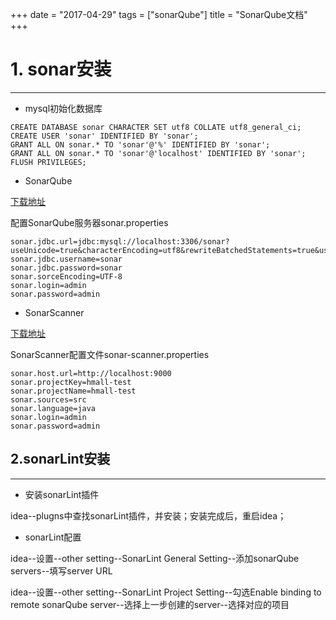 +++
date = "2017-04-29"
tags = ["sonarQube"]
title = "SonarQube文档"
+++

# 1. sonar安装
___
* mysql初始化数据库

```
CREATE DATABASE sonar CHARACTER SET utf8 COLLATE utf8_general_ci; 
CREATE USER 'sonar' IDENTIFIED BY 'sonar';
GRANT ALL ON sonar.* TO 'sonar'@'%' IDENTIFIED BY 'sonar';
GRANT ALL ON sonar.* TO 'sonar'@'localhost' IDENTIFIED BY 'sonar';
FLUSH PRIVILEGES;
```
* SonarQube

[下载地址](https://sonarsource.bintray.com/Distribution/sonarqube/sonarqube-6.3.1.zip)

配置SonarQube服务器sonar.properties

```
sonar.jdbc.url=jdbc:mysql://localhost:3306/sonar?useUnicode=true&characterEncoding=utf8&rewriteBatchedStatements=true&useConfigs=maxPerformance
sonar.jdbc.username=sonar
sonar.jdbc.password=sonar
sonar.sorceEncoding=UTF-8
sonar.login=admin
sonar.password=admin
```
* SonarScanner

[下载地址](https://sonarsource.bintray.com/Distribution/sonar-scanner-cli/sonar-scanner-cli-3.0.1.733.zip)

SonarScanner配置文件sonar-scanner.properties

```
sonar.host.url=http://localhost:9000
sonar.projectKey=hmall-test
sonar.projectName=hmall-test
sonar.sources=src
sonar.language=java
sonar.login=admin
sonar.password=admin
```
## 2.sonarLint安装
___
* 安装sonarLint插件

idea--plugns中查找sonarLint插件，并安装；安装完成后，重启idea；

* sonarLint配置

idea--设置--other setting--SonarLint General Setting--添加sonarQube servers--填写server URL

idea--设置--other setting--SonarLint Project Setting--勾选Enable binding to remote sonarQube server--选择上一步创建的server--选择对应的项目